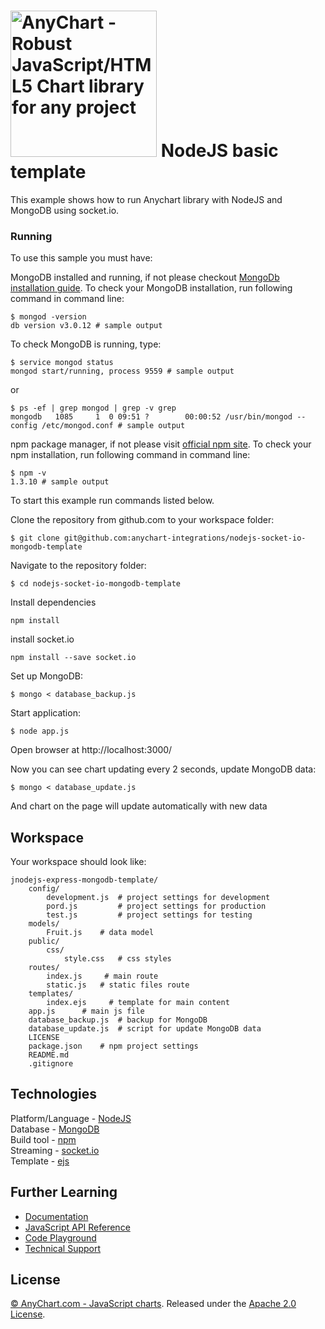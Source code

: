 [<img src="https://cdn.anychart.com/images/logo-transparent-segoe.png?2" width="234px" alt="AnyChart - Robust JavaScript/HTML5 Chart library for any project">](https://anychart.com)
NodeJS basic template
=========================

This example shows how to run Anychart library with NodeJS and MongoDB using socket.io.

### Running
To use this sample you must have:

MongoDB installed and running, if not please checkout [MongoDb installation guide](https://docs.mongodb.com/manual/installation/).
To check your MongoDB installation, run following command in command line:
```
$ mongod -version
db version v3.0.12 # sample output
```
To check MongoDB is running, type:
```
$ service mongod status
mongod start/running, process 9559 # sample output
```
or
```
$ ps -ef | grep mongod | grep -v grep
mongodb   1085     1  0 09:51 ?        00:00:52 /usr/bin/mongod --config /etc/mongod.conf # sample output
```

npm package manager, if not please visit [official npm site](https://www.npmjs.com/).
To check your npm installation, run following command in command line:
```
$ npm -v
1.3.10 # sample output
```
To start this example run commands listed below.

Clone the repository from github.com to your workspace folder:

```
$ git clone git@github.com:anychart-integrations/nodejs-socket-io-mongodb-template
```

Navigate to the repository folder:
```
$ cd nodejs-socket-io-mongodb-template
```

Install dependencies
```
npm install
```

install socket.io
```
npm install --save socket.io
```

Set up MongoDB:
```
$ mongo < database_backup.js
```

Start application:
```
$ node app.js
```

Open browser at http://localhost:3000/

Now you can see chart updating every 2 seconds, update MongoDB data:
```
$ mongo < database_update.js
```
And chart on the page will update automatically with new data

## Workspace
Your workspace should look like:
```
jnodejs-express-mongodb-template/
    config/
        development.js  # project settings for development
        pord.js         # project settings for production
        test.js         # project settings for testing
    models/
        Fruit.js    # data model
    public/
        css/
            style.css   # css styles
    routes/
        index.js     # main route
        static.js   # static files route
    templates/
        index.ejs     # template for main content
    app.js      # main js file
    database_backup.js  # backup for MongoDB
    database_update.js  # script for update MongoDB data
    LICENSE
    package.json    # npm project settings
    README.md
    .gitignore
```

## Technologies
Platform/Language - [NodeJS](https://nodejs.org/en/)<br />
Database - [MongoDB](https://www.mongodb.com/)<br />
Build tool - [npm](https://www.npmjs.com/)<br />
Streaming - [socket.io](http://socket.io/)<br />
Template - [ejs](http://ejs.co/)<br />

## Further Learning
* [Documentation](https://docs.anychart.com)
* [JavaScript API Reference](https://api.anychart.com)
* [Code Playground](https://playground.anychart.com)
* [Technical Support](https://anychart.com/support)

## License
[© AnyChart.com - JavaScript charts](http://www.anychart.com). Released under the [Apache 2.0 License](https://github.com/anychart-integrations/nodejs-socket-io-mongodb-template/blob/master/LICENSE).
